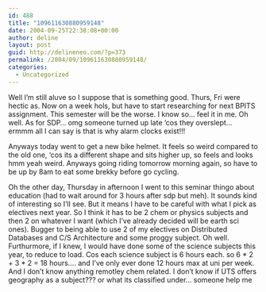 ```yaml
---
id: 488
title: "109611630880959148"
date: 2004-09-25T22:38:08+00:00
author: deline
layout: post
guid: http://delineneo.com/?p=373
permalink: /2004/09/109611630880959148/
categories:
  - Uncategorized
---
```

Well I&#8217;m still aluve so I suppose that is something good. Thurs, Fri were hectic as. Now on a week hols, but have to start researching for next BPITS assignment. This semester will be the worse. I know so&#8230; feel it in me. Oh well. As for SDP&#8230; omg someone turned up late &#8216;cos they overslept&#8230; ermmm all I can say is that is why alarm clocks exist!!!

Anyways today went to get a new bike helmet. It feels so weird compared to the old one, &#8216;cos its a different shape and sits higher up, so feels and looks hmm yeah weird. Anyways going riding tomorrow morning again, so have to be up by 8am to eat some brekky before go cycling.

Oh the other day, Thursday in afternoon I went to this seminar thingo about education (had to wait around for 3 hours after sdp but meh). It sounds kind of interesting so I&#8217;ll see. But it means I have to be careful with what I pick as electives next year. So I think it has to be 2 chem or physics subjects and then 2 on whatever I want (which I&#8217;ve already decided will be earth sci ones). Bugger to being able to use 2 of my electives on Distributed Databases and C/S Architecture and some proggy subject. Oh well. Furthurmore, if I knew, I would have done some of the science subjects this year, to reduce to load. Cos each science subject is 6 hours each. so 6 \* 2 + 3 \* 2 = 18 hours&#8230;. and I&#8217;ve only ever done 12 hours max at uni per week. And I don&#8217;t know anything remotley chem related. I don&#8217;t know if UTS offers geography as a subject??? or what its classified under&#8230; someone help me